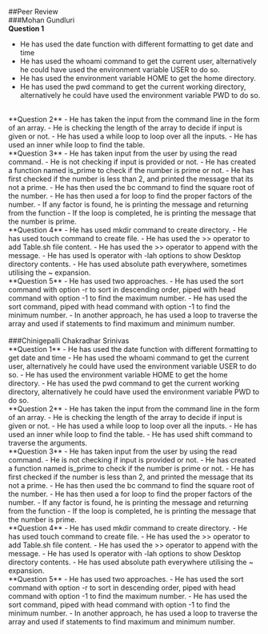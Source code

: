 ##Peer Review
<br/>
###Mohan Gundluri
<br/>
**Question 1**
- He has used the date function with different formatting to get date and time
- He has used the whoami command to get the current user, alternatively he could have used the environment variable USER to do so.
- He has used the environment variable HOME to get the home directory.
- He has used the pwd command to get the current working directory, alternatively he could have used the environment variable PWD to do so.
<br/>
**Question 2**
- He has taken the input from the command line in the form of an array.
- He is checking the length of the array to decide if input is given or not.
- He has used a while loop to loop over all the inputs.
- He has used an inner while loop to find the table.
<br/>
**Question 3**
- He has taken input from the user by using the read command.
- He is not checking if input is provided or not.
- He has created a function named is_prime to check if the number is prime or not.
- He has first checked if the number is less than 2, and printed the message that its not a prime.
- He has then used the bc command to find the square root of the number.
- He has then used a for loop to find the proper factors of the number.
- If any factor is found, he is printing the message and returning from the function
- If the loop is completed, he is printing the message that the number is prime.
<br/>
**Question 4**
- He has used mkdir command to create directory.
- He has used touch command to create file.
- He has used the >> operator to add Table.sh file content.
- He has used the >> operator to append with the message.
- He has used ls operator with -lah options to show Desktop directory contents.
- He has used absolute path everywhere, sometimes utilising the ~ expansion.
<br/>
**Question 5**
- He has used two approaches.
- He has used the sort command with option -r to sort in descending order, piped with head command with option -1 to find the maximum number.
- He has used the sort command, piped with head command with option -1 to find the minimum number.
- In another approach, he has used a loop to traverse the array and used if statements to find maximum and minimum number.
<br/>
<br/>
###Chinigepalli Chakradhar Srinivas
<br/>
**Question 1**
- He has used the date function with different formatting to get date and time
- He has used the whoami command to get the current user, alternatively he could have used the environment variable USER to do so.
- He has used the environment variable HOME to get the home directory.
- He has used the pwd command to get the current working directory, alternatively he could have used the environment variable PWD to do so.
<br/>
**Question 2**
- He has taken the input from the command line in the form of an array.
- He is checking the length of the array to decide if input is given or not.
- He has used a while loop to loop over all the inputs.
- He has used an inner while loop to find the table.
- He has used shift command to traverse the arguments.
<br/>
**Question 3**
- He has taken input from the user by using the read command.
- He is not checking if input is provided or not.
- He has created a function named is_prime to check if the number is prime or not.
- He has first checked if the number is less than 2, and printed the message that its not a prime.
- He has then used the bc command to find the square root of the number.
- He has then used a for loop to find the proper factors of the number.
- If any factor is found, he is printing the message and returning from the function
- If the loop is completed, he is printing the message that the number is prime.
<br/>
**Question 4**
- He has used mkdir command to create directory.
- He has used touch command to create file.
- He has used the >> operator to add Table.sh file content.
- He has used the >> operator to append with the message.
- He has used ls operator with -lah options to show Desktop directory contents.
- He has used absolute path everywhere utilising the ~ expansion.
<br/>
**Question 5**
- He has used two approaches.
- He has used the sort command with option -r to sort in descending order, piped with head command with option -1 to find the maximum number.
- He has used the sort command, piped with head command with option -1 to find the minimum number.
- In another approach, he has used a loop to traverse the array and used if statements to find maximum and minimum number.

